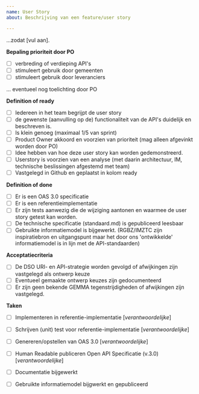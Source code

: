 ```yaml
---
name: User Story
about: Beschrijving van een feature/user story

---
```


...zodat [vul aan].

**Bepaling prioriteit door PO**

- [ ] verbreding of verdieping API's
- [ ] stimuleert gebruik door gemeenten
- [ ] stimuleert gebruik door leveranciers

... eventueel nog toelichting door PO

**Definition of ready**
- [ ] Iedereen in het team begrijpt de user story
- [ ] de gewenste (aanvulling op de) functionaliteit van de API's duidelijk en beschreven is.
- [ ] Is klein genoeg (maximaal 1/5 van sprint)
- [ ] Product Owner akkoord en voorzien van prioriteit (mag alleen afgevinkt worden door PO)
- [ ] Idee hebben van hoe deze user story kan worden gedemonstreerd.
- [ ] Userstory is voorzien van een analyse (met daarin architectuur, IM, technische beslissingen afgestemd met team)
- [ ] Vastgelegd in Github en geplaatst in kolom ready

**Definition of done**
- [ ] Er is een OAS 3.0 specificatie
- [ ] Er is een referentieimplementatie
- [ ] Er zijn tests aanwezig die de wijziging aantonen en waarmee de user story getest kan worden.
- [ ] De technische specificatie (standaard.md) is gepubliceerd leesbaar
- [ ] Gebruikte informatiemodel is bijgewerkt. (RGBZ/IMZTC zijn inspiratiebron en uitgangspunt maar het door ons 'ontwikkelde' informatiemodel is in lijn met de API-standaarden)

**Acceptatiecriteria**
- [ ] De DSO URI- en API-strategie worden gevolgd of afwijkingen zijn vastgelegd als ontwerp keuze
- [ ] Eventueel gemaakte ontwerp keuzes zijn gedocumenteerd
- [ ] Er zijn geen bekende GEMMA tegenstrijdigheden of afwijkingen zijn vastgelegd.

**Taken**
- [ ] Implementeren in referentie-implementatie [_verantwoordelijke_]
- [ ] Schrijven (unit) test voor referentie-implementatie [_verantwoordelijke_]
- [ ] Genereren/opstellen van OAS 3.0 [_verantwoordelijke_]
- [ ] Human Readable publiceren Open API Specificatie (v.3.0) [_verantwoordelijke_]
- [ ] Documentatie bijgewerkt
- [ ] Gebruikte informatiemodel bijgwerkt en gepubliceerd

